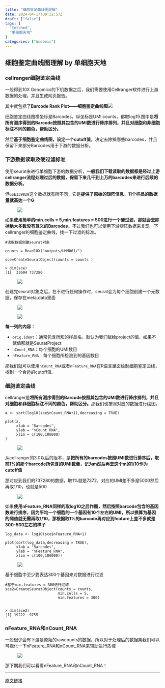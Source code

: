 ```yaml
---
title: "细胞鉴定曲线图理解"
date: 2024-04-17T09:32:57Z
draft: ["false"]
tags: [
  "fetched",
  "单细胞天地"
]
categories: ["Acdemic"]
---
```

细胞鉴定曲线图理解 by 单细胞天地
------
<div><section data-tool="mdnice编辑器" data-website="https://www.mdnice.com"><section data-tool="mdnice编辑器" data-website="https://www.mdnice.com"><section data-tool="mdnice编辑器" data-website="https://www.mdnice.com"><h3 data-tool="mdnice编辑器"><span></span><span></span><span>cellranger细胞鉴定曲线</span><span></span></h3><p data-tool="mdnice编辑器">一般得到10X Genomics的下机数据之后，我们需要使用Cellranger软件进行上游数据的处理，并且生成网页报告。</p><p data-tool="mdnice编辑器">其中就包括了<strong>Barcode Rank Plot——细胞鉴定曲线图</strong><img data-imgfileid="100037838" data-ratio="0.6928471248246845" data-src="https://mmbiz.qpic.cn/mmbiz_jpg/siaia0BDGJdjQRTCdTCWCMibUG9acFYElGv2bhAFLic347psib4jaQr5vZNuOIbicFbXiclk9smnlg0peG3M33MGEHiang/640?wx_fmt=jpeg&amp;from=appmsg" data-type="jpeg" data-w="713" src="https://mmbiz.qpic.cn/mmbiz_jpg/siaia0BDGJdjQRTCdTCWCMibUG9acFYElGv2bhAFLic347psib4jaQr5vZNuOIbicFbXiclk9smnlg0peG3M33MGEHiang/640?wx_fmt=jpeg&amp;from=appmsg"></p><p data-tool="mdnice编辑器">细胞鉴定曲线图横坐标是Barcodes，纵坐标是UMI counts，都取log19.图中是<strong>将所有测序得到的Barcode按照其包含的UMI数进行降序排列，并且对细胞和非细胞标注不同的颜色，帮助区分。</strong></p><p data-tool="mdnice编辑器">然后<strong>基于细胞鉴定曲线图，设定一个cutoff值</strong>，决定去除掉哪些barcodes，并且保留下来部分Barcodes用于下游的数据分析。</p><h3 data-tool="mdnice编辑器"><span></span><span></span><span>下游数据读取及硬过滤标准</span><span></span></h3><p data-tool="mdnice编辑器">使用seurat来进行单细胞下游的数据分析，<strong>一般我们下载读取的数据都是经过上游cellranger流程处理过后的数据，保留下来几千到上万的barcodes来进行后续的数据分析。</strong></p><p data-tool="mdnice编辑器">但<code>GSE139829</code>这个数据就有所不同，它是<strong>提供了原始的矩阵信息，11个样品的数据量就高达一个G</strong></p><figure data-tool="mdnice编辑器"><img data-imgfileid="100037840" data-ratio="1.2742742742742743" data-src="https://mmbiz.qpic.cn/mmbiz_png/siaia0BDGJdjQRTCdTCWCMibUG9acFYElGvmu1icdAreD9UFapOt2dABEKA9ibqOsRcS4SuPEOfxDFrpxriaJbXib0icUw/640?wx_fmt=png&amp;from=appmsg" data-type="png" data-w="999" src="https://mmbiz.qpic.cn/mmbiz_png/siaia0BDGJdjQRTCdTCWCMibUG9acFYElGvmu1icdAreD9UFapOt2dABEKA9ibqOsRcS4SuPEOfxDFrpxriaJbXib0icUw/640?wx_fmt=png&amp;from=appmsg"></figure><p data-tool="mdnice编辑器">如果<strong>使用简单的min.cells = 5,min.features = 500进行一个硬过滤，那就会去除掉绝大多数没有意义的Barcodes</strong>。不过我们也可以使用下游矩阵数据来复现一下cellranger的细胞鉴定曲线，找一下过滤的标准。</p><pre data-tool="mdnice编辑器"><span></span><code><span>#读取数据创建seurat对象</span><br><br>counts = Read10X(<span>"outputs/UMM061/"</span>)<br><br>sce=CreateSeuratObject(counts = counts )<br><br>&gt; dim(sce)<br>[1]  33694 737280<br></code></pre><figure data-tool="mdnice编辑器"><img data-imgfileid="100037836" data-ratio="0.21238938053097345" data-src="https://mmbiz.qpic.cn/mmbiz_png/siaia0BDGJdjQRTCdTCWCMibUG9acFYElGvmP1hRdbhyTlVqIobaQVhaTl2Ifyrfk7m5TPsMh54omllE94rQsN8wQ/640?wx_fmt=png&amp;from=appmsg" data-type="png" data-w="226" src="https://mmbiz.qpic.cn/mmbiz_png/siaia0BDGJdjQRTCdTCWCMibUG9acFYElGvmP1hRdbhyTlVqIobaQVhaTl2Ifyrfk7m5TPsMh54omllE94rQsN8wQ/640?wx_fmt=png&amp;from=appmsg"></figure><p data-tool="mdnice编辑器">创建完seurat对象之后，在不进行任何操作时，seurat会为每个细胞创建一个元数据，保存在meta.data里面</p><figure data-tool="mdnice编辑器"><img data-imgfileid="100037837" data-ratio="0.2613756613756614" data-src="https://mmbiz.qpic.cn/mmbiz_png/siaia0BDGJdjQRTCdTCWCMibUG9acFYElGvjFDsicvCabc9ky6wG3sfviba6icibovI7Tt5NXVKjY62BvsqPKXOp6Bvvg/640?wx_fmt=png&amp;from=appmsg" data-type="png" data-w="945" src="https://mmbiz.qpic.cn/mmbiz_png/siaia0BDGJdjQRTCdTCWCMibUG9acFYElGvjFDsicvCabc9ky6wG3sfviba6icibovI7Tt5NXVKjY62BvsqPKXOp6Bvvg/640?wx_fmt=png&amp;from=appmsg"></figure><figure data-tool="mdnice编辑器"><img data-imgfileid="100037839" data-ratio="0.9031847133757962" data-src="https://mmbiz.qpic.cn/mmbiz_png/siaia0BDGJdjQRTCdTCWCMibUG9acFYElGvgxykjCPtRCH7KH76TSPEuQS9YVKIiavjunHVvJTkrwmd4iaiaFebOcKBA/640?wx_fmt=png&amp;from=appmsg" data-type="png" data-w="785" src="https://mmbiz.qpic.cn/mmbiz_png/siaia0BDGJdjQRTCdTCWCMibUG9acFYElGvgxykjCPtRCH7KH76TSPEuQS9YVKIiavjunHVvJTkrwmd4iaiaFebOcKBA/640?wx_fmt=png&amp;from=appmsg"></figure><p data-tool="mdnice编辑器"><strong>每一列的内容：</strong></p><ul data-tool="mdnice编辑器"><li><section><code>orig.ident</code>：通常包含所知的样品名，默认为我们赋给project的值，如果不赋值那就是SeuratProject</section></li><li><section><code>nCount_RNA</code>：每个细胞的UMI数目</section></li><li><section><code>nFeature_RNA</code>：每个细胞所检测到的基因数目</section></li></ul><p data-tool="mdnice编辑器">那我们就可以使用<code>nCount_RNA</code>或者<code>nFeature_RNA</code>在R语言里面绘制细胞鉴定曲线，找到一个合适的cutoff值。</p><h3 data-tool="mdnice编辑器"><span></span><span></span><span>细胞鉴定曲线</span><span></span></h3><p data-tool="mdnice编辑器">cellranger是<strong>将所有测序得到的Barcode按照其包含的UMI数进行降序排列，并且对细胞和非细胞标注不同的颜色，帮助区分。</strong>那我们也按照对应的数据进行绘图。</p><pre data-tool="mdnice编辑器"><span></span><code>a &lt;- sort(log10(sce<span>$nCount_RNA</span>+1),decreasing = TRUE)<br><br>plot(a,<br>     xlab = <span>"Barcodes"</span>,<br>     ylab = <span>"nCount_RNA"</span>,<br>     xlim = c(100,100000)<br>)<br></code></pre><figure data-tool="mdnice编辑器"><img data-imgfileid="100037845" data-ratio="0.7962166809974205" data-src="https://mmbiz.qpic.cn/mmbiz_png/siaia0BDGJdjQRTCdTCWCMibUG9acFYElGvUSULoBh14ZPYWY3Sc9TfxOLIBrARN33AibEaPrldIROnFia9Qa9QiaNFw/640?wx_fmt=png&amp;from=appmsg" data-type="png" data-w="1163" src="https://mmbiz.qpic.cn/mmbiz_png/siaia0BDGJdjQRTCdTCWCMibUG9acFYElGvUSULoBh14ZPYWY3Sc9TfxOLIBrARN33AibEaPrldIROnFia9Qa9QiaNFw/640?wx_fmt=png&amp;from=appmsg"></figure><p data-tool="mdnice编辑器">从cellranger的3.0以后的版本，是<strong>把所有的barcodes按照UMI数进行排序后，取前1%的那个barcode所包含的UMI数量，记为m然后再去这个m的1/10作为cutoff值</strong></p><p data-tool="mdnice编辑器">那对应到我们的737280的数据，取1%就是7372，对应的UMI差不多是5000然后再取1/10，也就是500</p><figure data-tool="mdnice编辑器"><img data-imgfileid="100037844" data-ratio="0.7962166809974205" data-src="https://mmbiz.qpic.cn/mmbiz_png/siaia0BDGJdjQRTCdTCWCMibUG9acFYElGvL7TJlUiauu4XAc8mKT5nIrJka6ibqQr1ChMh2HP1C4geOyjKzmrUX0Ww/640?wx_fmt=png&amp;from=appmsg" data-type="png" data-w="1163" src="https://mmbiz.qpic.cn/mmbiz_png/siaia0BDGJdjQRTCdTCWCMibUG9acFYElGvL7TJlUiauu4XAc8mKT5nIrJka6ibqQr1ChMh2HP1C4geOyjKzmrUX0Ww/640?wx_fmt=png&amp;from=appmsg"></figure><p data-tool="mdnice编辑器">如果<strong>使用nFeature_RNA同样的取log10之后作图，然后按照barcode包含的基因数进行排序，因为平均一个细胞的一个基因有10个左右的UMI，所以换算为基因的阈值就无需再取1/10，那根据取1%的barcode再对应到feature上差不多就是300-500左右的样子</strong></p><pre data-tool="mdnice编辑器"><span></span><code>log_data &lt;- log10(sce<span>$nFeature_RNA</span>+1)<br><br>plot(sort(log_data,decreasing = TRUE),<br>     xlab = <span>"Barcodes"</span>,<br>     ylab = <span>"nFeature_RNA"</span>,<br>     xlim = c(100,100000))<br></code></pre><figure data-tool="mdnice编辑器"><img data-imgfileid="100037843" data-ratio="0.7962166809974205" data-src="https://mmbiz.qpic.cn/mmbiz_png/siaia0BDGJdjQRTCdTCWCMibUG9acFYElGvOaT9Vu4a4MjCqXjQiagJoePCEBdSt9kVjHQuwb1SbQicS9X8ULMsLSXw/640?wx_fmt=png&amp;from=appmsg" data-type="png" data-w="1163" src="https://mmbiz.qpic.cn/mmbiz_png/siaia0BDGJdjQRTCdTCWCMibUG9acFYElGvOaT9Vu4a4MjCqXjQiagJoePCEBdSt9kVjHQuwb1SbQicS9X8ULMsLSXw/640?wx_fmt=png&amp;from=appmsg"></figure><p data-tool="mdnice编辑器">基于细胞中至少要表达300个基因来对数据进行过滤</p><pre data-tool="mdnice编辑器"><span></span><code><span>#基于min.features = 300进行过滤</span><br>sce2=CreateSeuratObject(counts = counts,<br>                        min.cells = 5,<br>                        min.features = 300)<br><br><br>&gt; dim(sce2)<br>[1] 19222  9755<br></code></pre><h3 data-tool="mdnice编辑器"><span></span><span></span><span>nFeature_RNA和nCount_RNA</span><span></span></h3><p data-tool="mdnice编辑器">一般很少会有下游是原始的rawcounts的数据，所以对于处理后的数据集我们可以可视化一下nFeature_RNA和nCount_RNA来辅助进行质控</p><figure data-tool="mdnice编辑器"><img data-imgfileid="100037842" data-ratio="0.7911877394636015" data-src="https://mmbiz.qpic.cn/mmbiz_png/siaia0BDGJdjQRTCdTCWCMibUG9acFYElGvKMw7O9cBEa5paqC0uPwIjOGq85iaZRTjVr4fsDywAyVibdz6gpiaibqbLw/640?wx_fmt=png&amp;from=appmsg" data-type="png" data-w="1044" src="https://mmbiz.qpic.cn/mmbiz_png/siaia0BDGJdjQRTCdTCWCMibUG9acFYElGvKMw7O9cBEa5paqC0uPwIjOGq85iaZRTjVr4fsDywAyVibdz6gpiaibqbLw/640?wx_fmt=png&amp;from=appmsg"></figure><p data-tool="mdnice编辑器">那下期我们可以看看nFeature_RNA和nCount_RNA！</p></section></section></section><p><mp-style-type data-value="3"></mp-style-type></p></div>  
<hr>
<a href="https://mp.weixin.qq.com/s/SqsFnhx5ES4OiJk1lO0XhA",target="_blank" rel="noopener noreferrer">原文链接</a>
